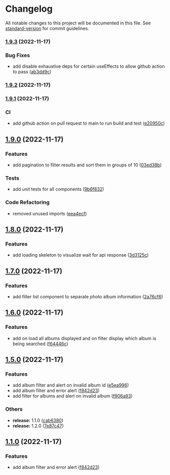 # Changelog

All notable changes to this project will be documented in this file. See [standard-version](https://github.com/conventional-changelog/standard-version) for commit guidelines.

### [1.9.3](https://github.com/esaldivar/fullstackTypescriptExpressReactTemplate/compare/v1.9.2...v1.9.3) (2022-11-17)


### Bug Fixes

* add disable exhaustive deps for certain useEffects to allow github action to pass ([ab3dd9c](https://github.com/esaldivar/fullstackTypescriptExpressReactTemplate/commit/ab3dd9c692673dc25c06161c3607831e4720ea5e))

### [1.9.2](https://github.com/esaldivar/fullstackTypescriptExpressReactTemplate/compare/v1.9.1...v1.9.2) (2022-11-17)

### [1.9.1](https://github.com/esaldivar/fullstackTypescriptExpressReactTemplate/compare/v1.9.0...v1.9.1) (2022-11-17)


### CI

* add github action on pull request to main to run build and test ([e20950c](https://github.com/esaldivar/fullstackTypescriptExpressReactTemplate/commit/e20950c80e39990f4bfaad3f1bb6a5ae3bc3a331))

## [1.9.0](https://github.com/esaldivar/fullstackTypescriptExpressReactTemplate/compare/v1.8.0...v1.9.0) (2022-11-17)


### Features

* add pagination to filter results and sort them in groups of 10 ([03ed38b](https://github.com/esaldivar/fullstackTypescriptExpressReactTemplate/commit/03ed38bc456659c2e2e8217f1e03a95b80895a17))


### Tests

* add unit tests for all components ([9b6f832](https://github.com/esaldivar/fullstackTypescriptExpressReactTemplate/commit/9b6f8324b8fcdf4f3f1e9905f9d3f19c9e4c12b0))


### Code Refactoring

* removed unused imports ([eea4ecf](https://github.com/esaldivar/fullstackTypescriptExpressReactTemplate/commit/eea4ecf74af2d04dbde39989662b726cea693130))

## [1.8.0](https://github.com/esaldivar/fullstackTypescriptExpressReactTemplate/compare/v1.7.0...v1.8.0) (2022-11-17)


### Features

* add loading skeleton to visualize wait for api response ([3d3125c](https://github.com/esaldivar/fullstackTypescriptExpressReactTemplate/commit/3d3125c9505d331f5be633aa33c52fb33c7f8b5a))

## [1.7.0](https://github.com/esaldivar/fullstackTypescriptExpressReactTemplate/compare/v1.6.0...v1.7.0) (2022-11-17)


### Features

* add filter list component to separate photo album information ([2a76cf6](https://github.com/esaldivar/fullstackTypescriptExpressReactTemplate/commit/2a76cf60c3f7644c149b9d10537e43891f9b70de))

## [1.6.0](https://github.com/esaldivar/fullstackTypescriptExpressReactTemplate/compare/v1.5.0...v1.6.0) (2022-11-17)


### Features

* add on load all albums displayed and on filter display which album is being searched ([f64446c](https://github.com/esaldivar/fullstackTypescriptExpressReactTemplate/commit/f64446c3a2af595cfa3266a00b12b470affb554a))

## [1.5.0](https://github.com/esaldivar/fullstackTypescriptExpressReactTemplate/compare/v1.2.0...v1.5.0) (2022-11-17)


### Features

* add album filter and alert on invalid album id ([e5ea996](https://github.com/esaldivar/fullstackTypescriptExpressReactTemplate/commit/e5ea99673f335a000422cfa908801f3a4040b1dc))
* add album filter and error alert ([f842d23](https://github.com/esaldivar/fullstackTypescriptExpressReactTemplate/commit/f842d23013daf9d1a32b69dc5a7363b5b4af812a))
* add filter for albums and alert on invalid album ([f906a93](https://github.com/esaldivar/fullstackTypescriptExpressReactTemplate/commit/f906a93e337da00134d45ef2ade900e7a3470986))


### Others

* **release:** 1.1.0 ([cab6380](https://github.com/esaldivar/fullstackTypescriptExpressReactTemplate/commit/cab6380a775fff37a22117db8a39a47ce8b916bb))
* **release:** 1.2.0 ([7e87c47](https://github.com/esaldivar/fullstackTypescriptExpressReactTemplate/commit/7e87c4796212bbb22e83bdcc7a3688d0b1b24643))

## [1.1.0](https://github.com/esaldivar/fullstackTypescriptExpressReactTemplate/compare/v1.2.0...v1.1.0) (2022-11-17)


### Features

* add album filter and error alert ([f842d23](https://github.com/esaldivar/fullstackTypescriptExpressReactTemplate/commit/f842d23013daf9d1a32b69dc5a7363b5b4af812a))
